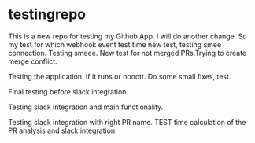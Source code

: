 # testingrepo

This is a new repo for testing my Github App. 
I will do another change. So my test for which webhook event test time new test, testing smee connection. Testing smeee. New test for not merged PRs.Trying to create merge conflict. 


Testing the application. If it runs or nooott. Do some small fixes, test.


Final testing before slack integration.


Testing slack integration and main functionality. 

Testing slack integration with right PR name. TEST time calculation of the PR analysis and slack integration.
 
